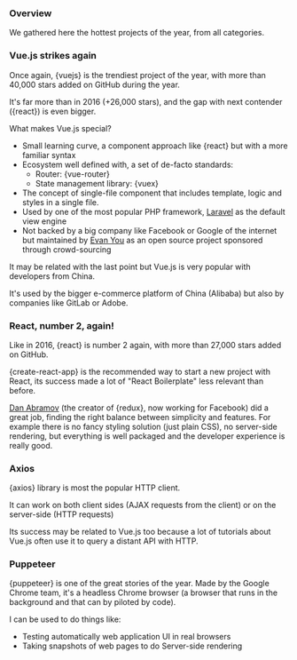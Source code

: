 ### Overview

We gathered here the hottest projects of the year, from all categories.

### Vue.js strikes again

Once again, {vuejs} is the trendiest project of the year, with more than 40,000 stars added on GitHub during the year.

It's far more than in 2016 (+26,000 stars), and the gap with next contender ({react}) is even bigger.

What makes Vue.js special?

* Small learning curve, a component approach like {react} but with a more familiar syntax
* Ecosystem well defined with, a set of de-facto standards:
  * Router: {vue-router}
  * State management library: {vuex}
* The concept of single-file component that includes template, logic and styles in a single file.
* Used by one of the most popular PHP framework, [Laravel](https://laravel.com/) as the default view engine
* Not backed by a big company like Facebook or Google of the internet but maintained by [Evan You](https://github.com/yyx990803) as an open source project sponsored through crowd-sourcing

It may be related with the last point but Vue.js is very popular with developers from China.

It's used by the bigger e-commerce platform of China (Alibaba) but also by companies like GitLab or Adobe.

### React, number 2, again!

Like in 2016, {react} is number 2 again, with more than 27,000 stars added on GitHub.

{create-react-app} is the recommended way to start a new project with React, its success made a lot of "React Boilerplate" less relevant than before.

[Dan Abramov](https://github.com/gaearon) (the creator of {redux}, now working for Facebook) did a great job, finding the right balance between simplicity and features. For example there is no fancy styling solution (just plain CSS), no server-side rendering, but everything is well packaged and the developer experience is really good.

### Axios

{axios} library is most the popular HTTP client.

It can work on both client sides (AJAX requests from the client) or on the server-side (HTTP requests)

Its success may be related to Vue.js too because a lot of tutorials about Vue.js often use it to query a distant API with HTTP.

### Puppeteer

{puppeteer} is one of the great stories of the year.
Made by the Google Chrome team, it's a headless Chrome browser (a browser that runs in the background and that can by piloted by code).

I can be used to do things like:

* Testing automatically web application UI in real browsers
* Taking snapshots of web pages to do Server-side rendering
